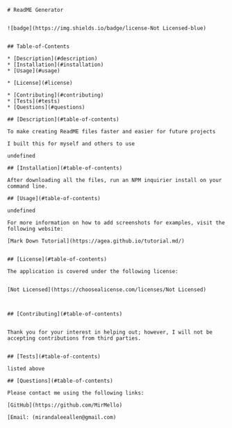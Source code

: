 
    # ReadME Generator
    
    
    ![badge](https://img.shields.io/badge/license-Not Licensed-blue)
      
  
    ## Table-of-Contents
  
    * [Description](#description)
    * [Installation](#installation)
    * [Usage](#usage)
    
    * [License](#license)
      
    * [Contributing](#contributing)
    * [Tests](#tests)
    * [Questions](#questions)
    
    ## [Description](#table-of-contents)
  
    To make creating ReadME files faster and easier for future projects
  
    I built this for myself and others to use
  
    undefined
  
    ## [Installation](#table-of-contents)
  
    After downloading all the files, run an NPM inquirier install on your command line.
  
    ## [Usage](#table-of-contents)
  
    undefined
    
    For more information on how to add screenshots for examples, visit the following website:
    
    [Mark Down Tutorial](https://agea.github.io/tutorial.md/)
    
    
    ## [License](#table-of-contents)
  
    The application is covered under the following license:
  
    
    [Not Licensed](https://choosealicense.com/licenses/Not Licensed)
      
      
  
    ## [Contributing](#table-of-contents)
    
    
    Thank you for your interest in helping out; however, I will not be accepting contributions from third parties.
      
  
    ## [Tests](#table-of-contents)
  
    listed above
  
    ## [Questions](#table-of-contents)
  
    Please contact me using the following links:
  
    [GitHub](https://github.com/MirMello)
  
    [Email: (mirandaleeallen@gmail.com)
  